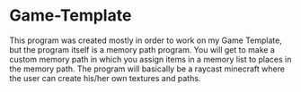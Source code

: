 # Game-Template
This program was created mostly in order to work on my Game Template, but the program itself is a memory path program.  You will get to make a custom memory path in which you assign items in a memory list to places in the memory path.  The program will basically be a raycast minecraft where the user can create his/her own textures and paths.
